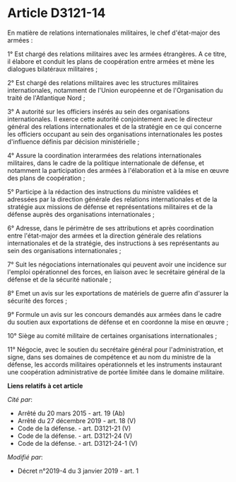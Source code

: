 # Article D3121-14

En matière de relations internationales militaires, le chef d'état-major des armées :

1° Est chargé des relations militaires avec les armées étrangères. A ce titre, il élabore et conduit les plans de coopération
entre armées et mène les dialogues bilatéraux militaires ;

2° Est chargé des relations militaires avec les structures militaires internationales, notamment de l'Union européenne et de
l'Organisation du traité de l'Atlantique Nord ;

3° A autorité sur les officiers insérés au sein des organisations internationales. Il exerce cette autorité conjointement
avec le directeur général des relations internationales et de la stratégie en ce qui concerne les officiers occupant au sein
des organisations internationales les postes d'influence définis par décision ministérielle ;

4° Assure la coordination interarmées des relations internationales militaires, dans le cadre de la politique internationale
de défense, et notamment la participation des armées à l'élaboration et à la mise en œuvre des plans de coopération ;

5° Participe à la rédaction des instructions du ministre validées et adressées par la direction générale des relations
internationales et de la stratégie aux missions de défense et représentations militaires et de la défense auprès des
organisations internationales ;

6° Adresse, dans le périmètre de ses attributions et après coordination entre l'état-major des armées et la direction
générale des relations internationales et de la stratégie, des instructions à ses représentants au sein des organisations
internationales ;

7° Suit les négociations internationales qui peuvent avoir une incidence sur l'emploi opérationnel des forces, en liaison
avec le secrétaire général de la défense et de la sécurité nationale ;

8° Emet un avis sur les exportations de matériels de guerre afin d'assurer la sécurité des forces ;

9° Formule un avis sur les concours demandés aux armées dans le cadre du soutien aux exportations de défense et en coordonne
la mise en œuvre ;

10° Siège au comité militaire de certaines organisations internationales ;

11° Négocie, avec le soutien du secrétaire général pour l'administration, et signe, dans ses domaines de compétence et au nom
du ministre de la défense, les accords militaires opérationnels et les instruments instaurant une coopération administrative
de portée limitée dans le domaine militaire.

**Liens relatifs à cet article**

_Cité par_:

  - Arrêté du 20 mars 2015 - art. 19 (Ab)
  - Arrêté du 27 décembre 2019 - art. 18 (V)
  - Code de la défense. - art. D3121-21 (V)
  - Code de la défense. - art. D3121-24 (V)
  - Code de la défense. - art. D3121-24-1 (V)

_Modifié par_:

  - Décret n°2019-4 du 3 janvier 2019 - art. 1

